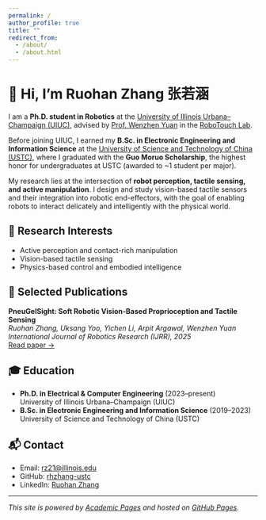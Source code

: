 ```yaml
---
permalink: /
author_profile: true
title: ""
redirect_from: 
  - /about/
  - /about.html
---
```


# 👋 Hi, I’m Ruohan Zhang 张若涵

I am a **Ph.D. student in Robotics** at the [University of Illinois Urbana–Champaign (UIUC)](https://illinois.edu/), advised by [Prof. Wenzhen Yuan](https://scholar.google.com/citations?user=SNqm6doAAAAJ&hl=en/) in the [RoboTouch Lab](https://robotouchlab.web.illinois.edu/).  

Before joining UIUC, I earned my **B.Sc. in Electronic Engineering and Information Science** at the [University of Science and Technology of China (USTC)](https://en.ustc.edu.cn/), where I graduated with the **Guo Moruo Scholarship**, the highest honor for undergraduates at USTC (awarded to ~1 student per major).

My research lies at the intersection of **robot perception, tactile sensing, and active manipulation**. I design and study vision-based tactile sensors and their integration into robotic end-effectors, with the goal of enabling robots to interact delicately and intelligently with the physical world.


## 🔬 Research Interests
- Active perception and contact-rich manipulation  
- Vision-based tactile sensing
- Physics-based control and embodied intelligence  


## 📄 Selected Publications
**PneuGelSight: Soft Robotic Vision-Based Proprioception and Tactile Sensing**  
*Ruohan Zhang, Uksang Yoo, Yichen Li, Arpit Argawal, Wenzhen Yuan*  
_International Journal of Robotics Research (IJRR), 2025_  
[Read paper →](https://arxiv.org/abs/2508.18443)


## 🎓 Education
- **Ph.D. in Electrical & Computer Engineering** (2023–present)  
  University of Illinois Urbana–Champaign (UIUC)  
- **B.Sc. in Electronic Engineering and Information Science** (2019–2023)  
  University of Science and Technology of China (USTC)  


## 📬 Contact
- Email: rz21@illinois.edu  
- GitHub: [rhzhang-ustc](https://github.com/rhzhang-ustc)  
- LinkedIn: [Ruohan Zhang](www.linkedin.com/in/ruohan-zhang-uiuc)  

---

_This site is powered by [Academic Pages](https://academicpages.github.io/) and hosted on [GitHub Pages](https://pages.github.com/)._
